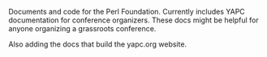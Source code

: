 Documents and code for the Perl Foundation. Currently includes YAPC documentation for conference organizers. These docs might be helpful for anyone organizing a grassroots conference.

Also adding the docs that build the yapc.org website.